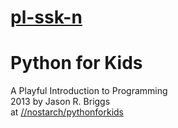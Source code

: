 # [pl-ssk-n](README.md)

# Python for Kids
A Playful Introduction to Programming  
2013 by Jason R. Briggs  
at [//nostarch/pythonforkids](https://nostarch.com/pythonforkids)  

